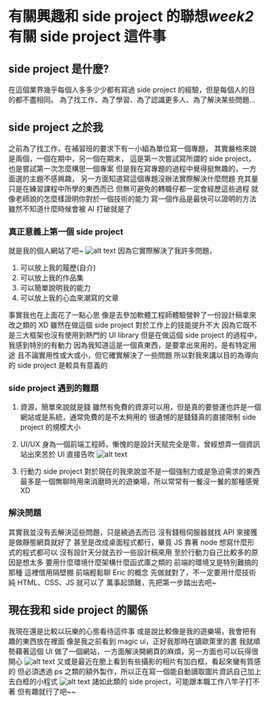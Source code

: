 # 有關興趣和 side project 的聯想*week2*有關 side project 這件事

## side project 是什麼?

在這個業界幾乎每個人多多少少都有寫過 side project 的經驗，但是每個人的目的都不盡相同。
為了找工作、為了學習、為了認識更多人、為了解決某些問題...

## side project 之於我

之前為了找工作，在補習班的要求下有一小組為單位寫一個專題，
其實嚴格來說是兩個，一個在期中，另一個在期末，
這是第一次嘗試寫所謂的 side project，也是嘗試第一次怎麼構思一個專案
但是我在寫專題的過程中覺得挺無趣的，一方面選的主題不感興趣，
另一方面知道寫這個專題沒辦法實際解決什麼問題
充其量只是在練習課程中所學的東西而已
但無可避免的轉職仔都一定會經歷這些過程
就像老師說的怎麼樣證明你對於一個技術的能力
寫一個作品是最快可以證明的方法
雖然不知道什麼時候會被 AI 打破就是了

### 真正意義上第一個 side project

就是我的個人網站了吧~
![alt text](/share-article-page/articles/image.png)
因為它實際解決了我許多問題，

1. 可以放上我的履歷(自介)
2. 可以放上我的作品集
3. 可以簡單說明我的能力
4. 可以放上我的心血來潮寫的文章

事實我也在上面花了一點心思
像是去參加軟體工程師體驗營幹了一份設計稿拿來改之類的 XD
雖然在做這個 side project 對於工作上的技能提升不大
因為它既不是三大框架也沒有使用到熱門的 UI library
但是在做這個 side project 的過程中，我感到特別的有動力
因為我知道這是一個真東西，是要拿出來用的，是有特定用途
且不論實用性或大或小，但它確實解決了一些問題
所以對我來講以目的為導向的 side project 是較具有意義的

### side project 遇到的難題

1. 資源，簡單來說就是錢
   雖然有免費的資源可以用，但是真的要營運也許是一個網站或是系統，通常免費的是不太夠用的
   很遺憾的是錢錢真的直接限制 side project 的規模大小

2. UI/UX
   身為一個前端工程師，慚愧的是設計天賦完全是零，曾經想弄一個資訊站出來苦於 UI 直接告吹
   ![alt text](/share-article-page/articles/image-1.png)

3. 行動力
   side project 對於現在的我來說並不是一個強制力或是急迫需求的東西
   最多是一個無聊時用來消磨時光的遊樂場，所以常常有一餐沒一餐的那種感覺 XD

### 解決問題

其實我並沒有去解決這些問題，只是繞過去而已
沒有錢租伺服器就找 API 來接獲是做靜態網頁就好了
甚至是改成桌面程式都行，畢竟 JS 靠著 node
想寫什麼形式的程式都可以
沒有設計天分就去抄一些設計稿來用
至於行動力自己比較多的原因是想太多
要用什麼環境什麼架構什麼函式庫之類的
前端的環境又是特別難搞的那種
這裡借用隔壁棚 前端輕鬆聊 Eric 的概念
先做就對了，不一定要用什麼技術純 HTML、CSS、JS 就可以了
萬事起頭難，先把第一步踏出去吧~

## 現在我和 side project 的關係

我現在還是比較以玩樂的心態看待這件事
或是說比較像是我的遊樂場，我會把有趣的東西放在裡面
像是我之前看到 magic ui，正好我那時在讀歐萊里的書
我就順勢藉著這個 UI 做了一個網站，一方面解決開網頁的麻煩，另一方面也可以玩得很開心
![alt text](/share-article-page/articles/image-2.png)
又或是最近在脆上看到有些攝影的相片有加白框，看起來蠻有質感的
但必須透過 ps 之類的額外製作，所以正在寫一個能自動讀取圖片資訊自己加上去白框的小程式
![alt text](/share-article-page/articles/image-3.png)
諸如此類的 side project，可能跟本職工作八竿子打不著
但有趣就行了吧~~
